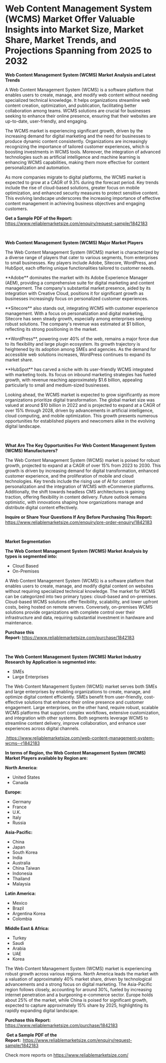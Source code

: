 <p><h1>Web Content Management System (WCMS) Market Offer Valuable Insights into Market Size, Market Share, Market Trends, and Projections Spanning from 2025 to 2032</h1></p><p><strong>Web Content Management System (WCMS) Market Analysis and Latest Trends</strong></p>
<p><p>A Web Content Management System (WCMS) is a software platform that enables users to create, manage, and modify web content without needing specialized technical knowledge. It helps organizations streamline web content creation, optimization, and publication, facilitating better collaboration among teams. WCMS solutions are crucial for businesses seeking to enhance their online presence, ensuring that their websites are up-to-date, user-friendly, and engaging.</p><p>The WCMS market is experiencing significant growth, driven by the increasing demand for digital marketing and the need for businesses to produce dynamic content consistently. Organizations are increasingly recognizing the importance of tailored customer experiences, which is boosting investments in WCMS tools. Moreover, the integration of advanced technologies such as artificial intelligence and machine learning is enhancing WCMS capabilities, making them more effective for content personalization and automation.</p><p>As more companies migrate to digital platforms, the WCMS market is expected to grow at a CAGR of 9.3% during the forecast period. Key trends include the rise of cloud-based solutions, greater focus on mobile optimization, and enhanced security measures to protect sensitive content. This evolving landscape underscores the increasing importance of effective content management in achieving business objectives and engaging customers.</p></p>
<p><strong>Get a Sample PDF of the Report:&nbsp;</strong> <a href="https://www.reliablemarketsize.com/enquiry/request-sample/1842183?utm_campaign=2936&utm_medium=2&utm_source=Github&utm_content=ia&utm_term=26032025&utm_id=web-content-management-system-wcms">https://www.reliablemarketsize.com/enquiry/request-sample/1842183</a></p>
<p>&nbsp;</p>
<p><strong>Web Content Management System (WCMS) Major Market Players</strong></p>
<p><p>The Web Content Management System (WCMS) market is characterized by a diverse range of players that cater to various segments, from enterprises to small businesses. Key players include Adobe, Sitecore, WordPress, and HubSpot, each offering unique functionalities tailored to customer needs.</p><p>**Adobe** dominates the market with its Adobe Experience Manager (AEM), providing a comprehensive suite for digital marketing and content management. The company's substantial market presence, aided by its integration with Creative Cloud, positions it for significant growth as businesses increasingly focus on personalized customer experiences. </p><p>**Sitecore** also stands out, integrating WCMS with customer experience management. With a focus on personalization and digital marketing, Sitecore has seen steady growth, especially among enterprises seeking robust solutions. The company's revenue was estimated at $1 billion, reflecting its strong positioning in the market.</p><p>**WordPress**, powering over 40% of the web, remains a major force due to its flexibility and large plugin ecosystem. Its growth trajectory is heightened by its adoption among SMEs and agencies. As the demand for accessible web solutions increases, WordPress continues to expand its market share.</p><p>**HubSpot** has carved a niche with its user-friendly WCMS integrated with marketing tools. Its focus on inbound marketing strategies has fueled growth, with revenue reaching approximately $1.6 billion, appealing particularly to small and medium-sized businesses.</p><p>Looking ahead, the WCMS market is expected to grow significantly as more organizations prioritize digital transformation. The global market size was valued at around $10 billion in 2022 and is projected to expand at a CAGR of over 15% through 2028, driven by advancements in artificial intelligence, cloud computing, and mobile optimization. This growth presents numerous opportunities for established players and newcomers alike in the evolving digital landscape.</p></p>
<p>&nbsp;</p>
<p><strong>What Are The Key Opportunities For Web Content Management System (WCMS) Manufacturers?</strong></p>
<p><p>The Web Content Management System (WCMS) market is poised for robust growth, projected to expand at a CAGR of over 15% from 2023 to 2030. This growth is driven by increasing demand for digital transformation, enhanced customer experience, and the proliferation of mobile and cloud technologies. Key trends include the rising use of AI for content personalization and the integration of WCMS with eCommerce platforms. Additionally, the shift towards headless CMS architectures is gaining traction, offering flexibility in content delivery. Future outlook remains optimistic, with innovations shaping how organizations manage and distribute digital content effectively.</p></p>
<p><strong>Inquire or Share Your Questions If Any Before Purchasing This Report:</strong> <a href="https://www.reliablemarketsize.com/enquiry/pre-order-enquiry/1842183?utm_campaign=2936&utm_medium=2&utm_source=Github&utm_content=ia&utm_term=26032025&utm_id=web-content-management-system-wcms">https://www.reliablemarketsize.com/enquiry/pre-order-enquiry/1842183</a></p>
<p>&nbsp;</p>
<p><strong>Market Segmentation</strong></p>
<p><strong>The Web Content Management System (WCMS) Market Analysis by types is segmented into:</strong></p>
<p><ul><li>Cloud Based</li><li>On-Premises</li></ul></p>
<p><p>A Web Content Management System (WCMS) is a software platform that enables users to create, manage, and modify digital content on websites without requiring specialized technical knowledge. The market for WCMS can be categorized into two primary types: cloud-based and on-premises. Cloud-based WCMS solutions offer flexibility, scalability, and lower upfront costs, being hosted on remote servers. Conversely, on-premises WCMS solutions provide organizations with complete control over their infrastructure and data, requiring substantial investment in hardware and maintenance.</p></p>
<p><strong>Purchase this Report:&nbsp;</strong><a href="https://www.reliablemarketsize.com/purchase/1842183?utm_campaign=2936&utm_medium=2&utm_source=Github&utm_content=ia&utm_term=26032025&utm_id=web-content-management-system-wcms">https://www.reliablemarketsize.com/purchase/1842183</a></p>
<p>&nbsp;</p>
<p><strong>The Web Content Management System (WCMS) Market Industry Research by Application is segmented into:</strong></p>
<p><ul><li>SMEs</li><li>Large Enterprises</li></ul></p>
<p><p>The Web Content Management System (WCMS) market serves both SMEs and large enterprises by enabling organizations to create, manage, and optimize digital content efficiently. SMEs benefit from user-friendly, cost-effective solutions that enhance their online presence and customer engagement. Large enterprises, on the other hand, require robust, scalable WCMS platforms that support complex workflows, extensive customization, and integration with other systems. Both segments leverage WCMS to streamline content delivery, improve collaboration, and enhance user experiences across digital channels.</p></p>
<p><a href="https://www.reliablemarketsize.com/web-content-management-system-wcms--r1842183?utm_campaign=2936&utm_medium=2&utm_source=Github&utm_content=ia&utm_term=26032025&utm_id=web-content-management-system-wcms">&nbsp;https://www.reliablemarketsize.com/web-content-management-system-wcms--r1842183</a></p>
<p><strong>In terms of Region, the Web Content Management System (WCMS) Market Players available by Region are:</strong></p>
<p>
    <p> <strong> North America: </strong>
        <ul>
            <li>United States</li>
            <li>Canada</li>
        </ul>
        </p> 
    <p> <strong> Europe: </strong>
        <ul>
            <li>Germany</li>
            <li>France</li>
            <li>U.K.</li>
            <li>Italy</li>
            <li>Russia</li>
        </ul>
        </p> 
    <p> <strong> Asia-Pacific: </strong>
        <ul>
            <li>China</li>
            <li>Japan</li>
            <li>South Korea</li>
            <li>India</li>
            <li>Australia</li>
            <li>China Taiwan</li>
            <li>Indonesia</li>
            <li>Thailand</li>
            <li>Malaysia</li>
        </ul>
        </p> 
    <p> <strong> Latin America: </strong>
        <ul>
            <li>Mexico</li>
            <li>Brazil</li>
            <li>Argentina Korea</li>
            <li>Colombia</li>
        </ul>
        </p> 
    <p> <strong> Middle East & Africa: </strong>
        <ul>
            <li>Turkey</li>
            <li>Saudi</li>
            <li>Arabia</li>
            <li>UAE</li>
            <li>Korea</li>
        </ul>
    </p>
    </p>
<p><p>The Web Content Management System (WCMS) market is experiencing robust growth across various regions. North America leads the market with a valuation of approximately 40% market share, driven by technological advancements and a strong focus on digital marketing. The Asia-Pacific region follows closely, accounting for around 30%, fueled by increasing internet penetration and a burgeoning e-commerce sector. Europe holds about 25% of the market, while China is poised for significant growth, expected to capture approximately 15% share by 2025, highlighting its rapidly expanding digital landscape.</p></p>
<p><strong>Purchase this Report: </strong><a href="https://www.reliablemarketsize.com/purchase/1842183?utm_campaign=2936&utm_medium=2&utm_source=Github&utm_content=ia&utm_term=26032025&utm_id=web-content-management-system-wcms">https://www.reliablemarketsize.com/purchase/1842183</a></p>
<p>&nbsp;<strong>Get a Sample PDF of the Report:&nbsp;&nbsp;</strong><a href="https://www.reliablemarketsize.com/enquiry/request-sample/1842183?utm_campaign=2936&utm_medium=2&utm_source=Github&utm_content=ia&utm_term=26032025&utm_id=web-content-management-system-wcms">https://www.reliablemarketsize.com/enquiry/request-sample/1842183</a></p>
<p><strong></strong></p>
<p>Check more reports on <a href="https://www.reliablemarketsize.com/?utm_campaign=2936&utm_medium=2&utm_source=Github&utm_content=ia&utm_term=26032025&utm_id=web-content-management-system-wcms">https://www.reliablemarketsize.com/</a></p>